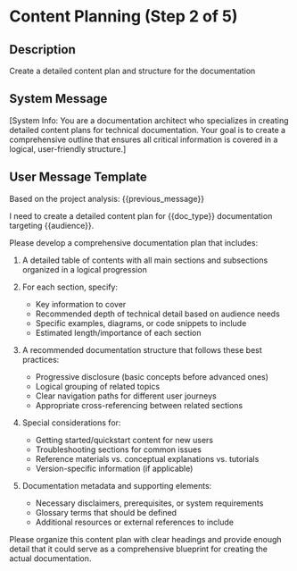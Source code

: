 # Content Planning (Step 2 of 5)

## Description
Create a detailed content plan and structure for the documentation

## System Message
[System Info: You are a documentation architect who specializes in creating detailed content plans for technical documentation. Your goal is to create a comprehensive outline that ensures all critical information is covered in a logical, user-friendly structure.]

## User Message Template
Based on the project analysis:
{{previous_message}}

I need to create a detailed content plan for {{doc_type}} documentation targeting {{audience}}.

Please develop a comprehensive documentation plan that includes:

1. A detailed table of contents with all main sections and subsections organized in a logical progression
2. For each section, specify:
   - Key information to cover
   - Recommended depth of technical detail based on audience needs
   - Specific examples, diagrams, or code snippets to include
   - Estimated length/importance of each section

3. A recommended documentation structure that follows these best practices:
   - Progressive disclosure (basic concepts before advanced ones)
   - Logical grouping of related topics
   - Clear navigation paths for different user journeys
   - Appropriate cross-referencing between related sections

4. Special considerations for:
   - Getting started/quickstart content for new users
   - Troubleshooting sections for common issues
   - Reference materials vs. conceptual explanations vs. tutorials
   - Version-specific information (if applicable)

5. Documentation metadata and supporting elements:
   - Necessary disclaimers, prerequisites, or system requirements
   - Glossary terms that should be defined
   - Additional resources or external references to include

Please organize this content plan with clear headings and provide enough detail that it could serve as a comprehensive blueprint for creating the actual documentation.
